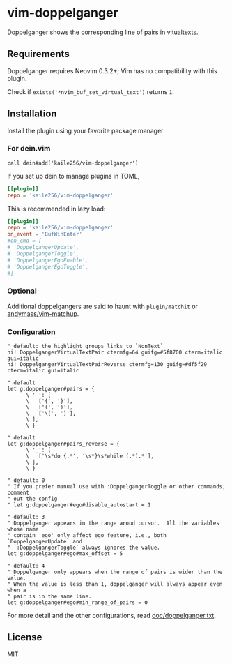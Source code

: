 # vim-doppelganger

Doppelganger shows the corresponding line of pairs in vitualtexts.

## Requirements

Doppelganger requires Neovim 0.3.2+;
Vim has no compatibility with this plugin.

Check if `exists('*nvim_buf_set_virtual_text')` returns `1`.

## Installation

Install the plugin using your favorite package manager

### For dein.vim

```vim
call dein#add('kaile256/vim-doppelganger')
```

If you set up dein to manage plugins in TOML,

```toml
[[plugin]]
repo = 'kaile256/vim-doppelganger'
```

This is recommended in lazy load:

```toml
[[plugin]]
repo = 'kaile256/vim-doppelganger'
on_event = 'BufWinEnter'
#on_cmd = [
# 'DoppelgangerUpdate',
# 'DoppelgangerToggle',
# 'DoppelgangerEgoEnable',
# 'DoppelgangerEgoToggle',
#]
```

### Optional

Additional doppelgangers are said to haunt with `plugin/matchit` or
[andymass/vim-matchup](https://github.com/andymass/vim-matchup).

### Configuration

```vim
" default: the highlight groups links to `NonText`
hi! DoppelgangerVirtualTextPair ctermfg=64 guifg=#5f8700 cterm=italic gui=italic
hi! DoppelgangerVirtualTextPairReverse ctermfg=130 guifg=#df5f29 cterm=italic gui=italic

" default
let g:doppelganger#pairs = {
      \ '_': [
      \   ['{', '}'],
      \   ['(', ')'],
      \   ['\[', ']'],
      \ ],
      \ }

" default
let g:doppelganger#pairs_reverse = {
      \ '_': [
      \   ['\s*do {.*', '\s*}\s*while (.*).*'],
      \ ],
      \ }

" default: 0
" If you prefer manual use with :DoppelgangerToggle or other commands, comment
" out the config
" let g:doppelganger#ego#disable_autostart = 1

" default: 3
" Doppelganger appears in the range aroud cursor.  All the variables whose name
" contain 'ego' only affect ego feature, i.e., both `DoppelgangerUpdate` and
" `:DoppelgangerToggle` always ignores the value.
let g:doppelganger#ego#max_offset = 5

" default: 4
" Doppelganger only appears when the range of pairs is wider than the value.
" When the value is less than 1, doppelganger will always appear even when a
" pair is in the same line.
let g:doppelganger#ego#min_range_of_pairs = 0
```

For more detail and the other configurations, read
[doc/doppelganger.txt](https://github.com/kaile256/vim-doppelganger/blob/master/doc/doppelganger.txt).

## License

MIT

